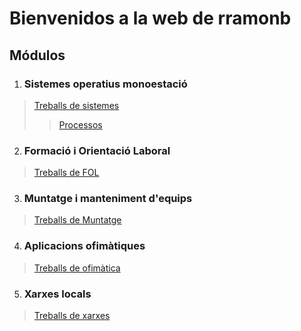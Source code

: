 # Bienvenidos a la web de rramonb

## Módulos
1. ### Sistemes operatius monoestació
>[Treballs de sistemes](sistemes/README.md)
>>[Processos](sistemes/processos/README.md)

2. ### Formació i Orientació Laboral
>[Treballs de FOL](fol/README.md)
3. ### Muntatge i manteniment d'equips
>[Treballs de Muntatge](muntatge/README.md)
4. ### Aplicacions ofimàtiques
>[Treballs de ofimàtica](ofimatica/README.md)
5. ### Xarxes locals
>[Treballs de xarxes](xarxes/README.md)